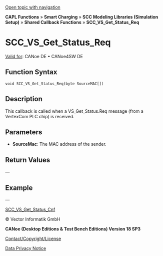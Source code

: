 [Open topic with navigation](../../../../../CANoeDEFamily.htm#Topics/CAPLFunctions/SmartCharging/Callbacks/CAPLfunctionSCCVSGetStatusReq.md)

**CAPL Functions** » **Smart Charging** » **SCC Modeling Libraries (Simulation Setup)** » **Shared Callback Functions** » **SCC_VS_Get_Status_Req**

# SCC_VS_Get_Status_Req

[Valid for](../../../Shared/FeatureAvailability.md):  CANoe DE • CANoe4SW DE

## Function Syntax

```plaintext
void SCC_VS_Get_Status_Req(byte SourceMAC[])
```

## Description

This callback is called when a VS_Get_Status.Req message (from a VertexCom PLC chip) is received.

## Parameters

- **SourceMac**: The MAC address of the sender.

## Return Values

—

## Example

—

[SCC_VS_Get_Status_Cnf](CAPLfunctionSCCVSGetStatusCnf.md)

© Vector Informatik GmbH

**CANoe (Desktop Editions & Test Bench Editions) Version 18 SP3**

[Contact/Copyright/License](../../../Shared/ContactCopyrightLicense.md)

[Data Privacy Notice](https://www.vector.com/int/en/company/get-info/privacy-policy/)
